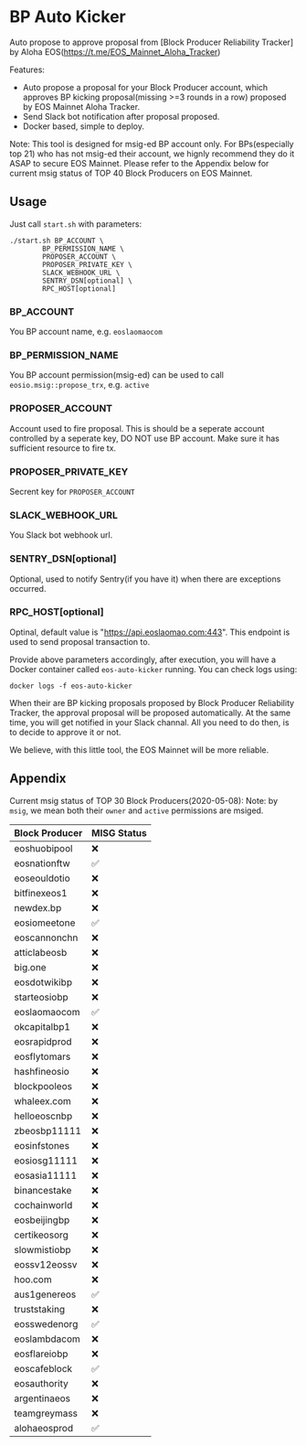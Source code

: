 # BP Auto Kicker

Auto propose to approve proposal from [Block Producer Reliability Tracker] by Aloha EOS(https://t.me/EOS_Mainnet_Aloha_Tracker)

Features:

* Auto propose a proposal for your Block Producer account, which approves BP kicking proposal(missing >=3 rounds in a row) proposed by EOS Mainnet Aloha Tracker.
* Send Slack bot notification after proposal proposed.
* Docker based, simple to deploy.

Note: This tool is designed for msig-ed BP account only. For BPs(especially top 21) who has not msig-ed their account, we hignly recommend they do it ASAP to secure EOS Mainnet. Please refer to the Appendix below for current msig status of TOP 40 Block Producers on EOS Mainnet.

## Usage

Just call `start.sh` with parameters:

```
./start.sh BP_ACCOUNT \
        BP_PERMISSION_NAME \
        PROPOSER_ACCOUNT \
        PROPOSER_PRIVATE_KEY \
        SLACK_WEBHOOK_URL \
        SENTRY_DSN[optional] \
        RPC_HOST[optional]
```
### BP_ACCOUNT
You BP account name, e.g. `eoslaomaocom`

### BP_PERMISSION_NAME
You BP account permission(msig-ed) can be used to call `eosio.msig::propose_trx`, e.g. `active`

### PROPOSER_ACCOUNT
Account used to fire proposal. This is should be a seperate account controlled by a seperate key, DO NOT use BP account. Make sure it has sufficient resource to fire tx. 

### PROPOSER_PRIVATE_KEY
Secrent key for `PROPOSER_ACCOUNT`

### SLACK_WEBHOOK_URL
You Slack bot webhook url.

### SENTRY_DSN[optional]
Optional, used to notify Sentry(if you have it) when there are exceptions occurred.

### RPC_HOST[optional]
Optinal, default value is "https://api.eoslaomao.com:443". This endpoint is used to send proposal transaction to.


Provide above parameters accordingly, after execution, you will have a Docker container called `eos-auto-kicker` running.
You can check logs using:

```
docker logs -f eos-auto-kicker
```

When their are BP kicking proposals proposed by Block Producer Reliability Tracker, the approval proposal will be proposed automatically. At the same time, you will get notified in your Slack channal. All you need to do then, is to decide to approve it or not.


We believe, with this little tool, the EOS Mainnet will be more reliable.



## Appendix

Current msig status of TOP 30 Block Producers(2020-05-08):
Note: by `msig`, we mean both their `owner` and `active` permissions are msiged.

|  Block Producer | MISG Status |
|  ----  | ----  |
| eoshuobipool | ❌ |
| eosnationftw | ✅ |
| eoseouldotio | ❌ |
| bitfinexeos1 | ❌ |
| newdex.bp | ❌ |
| eosiomeetone | ✅ |
| eoscannonchn | ❌ |
| atticlabeosb | ❌ |
| big.one | ❌ |
| eosdotwikibp | ❌ |
| starteosiobp | ❌ |
| eoslaomaocom | ✅ |
| okcapitalbp1 | ❌ |
| eosrapidprod | ❌ |
| eosflytomars | ❌ |
| hashfineosio | ❌ |
| blockpooleos | ❌ |
| whaleex.com | ❌ |
| helloeoscnbp | ❌ |
| zbeosbp11111 | ❌ |
| eosinfstones | ❌ |
| eosiosg11111 | ❌ |
| eosasia11111 | ❌ |
| binancestake | ❌ |
| cochainworld | ❌ |
| eosbeijingbp | ❌ |
| certikeosorg | ❌ |
| slowmistiobp | ❌ |
| eossv12eossv | ❌ |
| hoo.com | ❌ |
| aus1genereos | ✅ |
| truststaking | ❌ |
| eosswedenorg | ✅ |
| eoslambdacom | ❌ |
| eosflareiobp | ❌ |
| eoscafeblock | ✅ |
| eosauthority | ❌ |
| argentinaeos | ❌ |
| teamgreymass | ❌ |
| alohaeosprod | ✅ |

 
